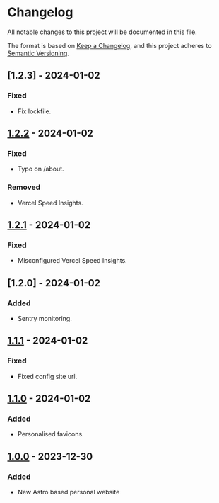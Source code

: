 # Changelog

All notable changes to this project will be documented in this file.

The format is based on [Keep a Changelog](https://keepachangelog.com/en/1.0.0/),
and this project adheres to [Semantic Versioning](https://semver.org/spec/v2.0.0.html).

## [1.2.3] - 2024-01-02

### Fixed

- Fix lockfile.

## [1.2.2] - 2024-01-02

### Fixed

- Typo on /about.

### Removed

- Vercel Speed Insights.

## [1.2.1] - 2024-01-02

### Fixed

- Misconfigured Vercel Speed Insights.

## [1.2.0] - 2024-01-02

### Added

- Sentry monitoring.

## [1.1.1] - 2024-01-02

### Fixed

- Fixed config site url.

## [1.1.0] - 2024-01-02

### Added

- Personalised favicons.

## [1.0.0] - 2023-12-30

### Added

- New Astro based personal website

[1.2.2]: https://github.com/WilliamsCJ/cjwilliams.io/releases/tag/v1.2.2
[1.2.1]: https://github.com/WilliamsCJ/cjwilliams.io/releases/tag/v1.2.1
[1.1.1]: https://github.com/WilliamsCJ/cjwilliams.io/releases/tag/v1.2.0
[1.1.1]: https://github.com/WilliamsCJ/cjwilliams.io/releases/tag/v1.1.1
[1.1.0]: https://github.com/WilliamsCJ/cjwilliams.io/releases/tag/v1.1.0
[1.0.0]: https://github.com/WilliamsCJ/cjwilliams.io/releases/tag/v1.0.0